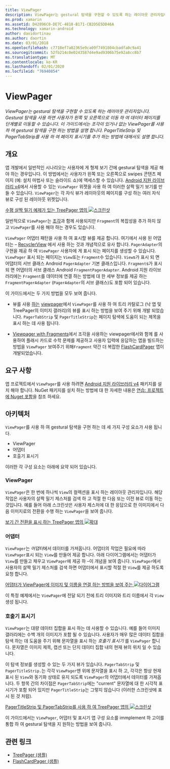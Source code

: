 ```yaml
---
title: ViewPager
description: ViewPager는 gestural 탐색을 구현할 수 있도록 하는 레이아웃 관리자입니다. Gestural 탐색을 사용 하면 사용자가 왼쪽 및 오른쪽으로 이동 하 여 데이터 페이지를 단계별로 이동할 수 있습니다. 이 가이드에서는 조각이 있거나 없는 ViewPager를 사용 하 여 gestural 탐색을 구현 하는 방법을 설명 합니다. PagerTitleStrip 및 PagerTabStrip를 사용 하 여 페이지 표시기를 추가 하는 방법에 대해서도 설명 합니다.
ms.prod: xamarin
ms.assetid: D42896C0-DE7C-4818-B171-CB2D5E5DD46A
ms.technology: xamarin-android
author: davidortinau
ms.author: daortin
ms.date: 03/01/2018
ms.openlocfilehash: c7718ef7a02365e9ca09f7491804cbadfa0c9a41
ms.sourcegitcommit: 52fb214c0e0243587d4e9ad9306b75e92a8cc8b7
ms.translationtype: MT
ms.contentlocale: ko-KR
ms.lasthandoff: 02/01/2020
ms.locfileid: "76940854"
---
```

# <a name="viewpager"></a>ViewPager

_ViewPager는 gestural 탐색을 구현할 수 있도록 하는 레이아웃 관리자입니다. Gestural 탐색을 사용 하면 사용자가 왼쪽 및 오른쪽으로 이동 하 여 데이터 페이지를 단계별로 이동할 수 있습니다. 이 가이드에서는 조각이 있거나 없는 ViewPager를 사용 하 여 gestural 탐색을 구현 하는 방법을 설명 합니다. PagerTitleStrip 및 PagerTabStrip를 사용 하 여 페이지 표시기를 추가 하는 방법에 대해서도 설명 합니다._

## <a name="overview"></a>개요

앱 개발에서 일반적인 시나리오는 사용자에 게 형제 보기 간에 gestural 탐색을 제공 해야 하는 경우입니다. 이 방법에서는 사용자가 왼쪽 또는 오른쪽으로 swipes 콘텐츠 페이지 (예: 설치 마법사 또는 슬라이드 쇼)에 액세스할 수 있습니다. [Android 지원 라이브러리 v4](https://www.nuget.org/packages/Xamarin.Android.Support.v4/)에서 사용할 수 있는 `ViewPager` 위젯을 사용 하 여 이러한 살짝 밀기 보기를 만들 수 있습니다. `ViewPager`는 각 자식 뷰가 레이아웃의 페이지를 구성 하는 여러 자식 뷰로 구성 된 레이아웃 위젯입니다. 

[수평 살짝 밀기 예제가 있는 TreePager 앱의 ![스크린샷](images/01-intro-sml.png)](images/01-intro.png#lightbox)

일반적으로 `ViewPager`는 [조각](~/android/platform/fragments/index.md)과 함께 사용되지만 `Fragment`의 복잡성을 추가 하지 않고 `ViewPager`를 사용 해야 하는 경우도 있습니다.

`ViewPager` 어댑터 패턴을 사용 하 여 표시할 뷰를 제공 합니다. 여기에서 사용 된 어댑터는 &ndash; [RecyclerView](~/android/user-interface/layouts/recycler-view/index.md) 에서 사용 하는 것과 개념적으로 유사 합니다. `PagerAdapter`의 구현을 제공 하 여 `ViewPager` 사용자에 게 표시 되는 페이지를 생성할 수 있습니다. `ViewPager` 표시 되는 페이지는 `View`또는 `Fragment`수 있습니다. `View`s가 표시 되 면 어댑터의 서브 클래스 Android `PagerAdapter` 기본 클래스입니다. `Fragment`s가 표시 되 면 어댑터의 서브 클래스 Android `FragmentPagerAdapter`. Android 지원 라이브러리에는 `Fragment`를 데이터에 연결 하는 방법에 대 한 세부 정보를 제공 하는 `FragmentPagerAdapter` (`PagerAdapter`의 서브 클래스)도 포함 되어 있습니다. 

이 가이드에서는 두 가지 방법을 모두 보여 줍니다. 

- 뷰를 사용 [하는](https://docs.microsoft.com/samples/xamarin/monodroid-samples/userinterface-treepager) [viewpager](~/android/user-interface/controls/view-pager/viewpager-and-views.md)에서 `ViewPager`를 사용 하 여 트리 카탈로그 (낙 엽 및 TreePager의 이미지 갤러리)의 뷰를 표시 하는 방법을 보여 주기 위해 개발 되었습니다. 
    `PagerTabStrip` 및 `PagerTitleStrip`는 페이지 탐색에 도움이 되는 제목을 표시 하는 데 사용 됩니다.

- [Viewpager with Fragments](~/android/user-interface/controls/view-pager/viewpager-and-fragments.md)에서 조각을 사용하는 viewpager에서와 함께 를 사용하여 플래시 카드로 수학 문제를 제공하고 사용자 입력에 응답하는 앱을 빌드하는 방법을 `ViewPager` 보여주기 위해`Fragment` 약간 더 복잡한 [FlashCardPager](https://docs.microsoft.com/samples/xamarin/monodroid-samples/userinterface-flashcardpager) 앱이 개발되었습니다. 

## <a name="requirements"></a>요구 사항

앱 프로젝트에서 `ViewPager`를 사용 하려면 [Android 지원 라이브러리 v4](https://www.nuget.org/packages/Xamarin.Android.Support.v4/) 패키지를 설치 해야 합니다. NuGet 패키지를 설치 하는 방법에 대 한 자세한 내용은 [연습: 프로젝트에 Nuget 포함](https://docs.microsoft.com/visualstudio/mac/nuget-walkthrough)을 참조 하세요. 

## <a name="architecture"></a>아키텍처

`ViewPager`를 사용 하 여 gestural 탐색을 구현 하는 데 세 가지 구성 요소가 사용 됩니다.

- ViewPager
- 어댑터
- 호출기 표시기

이러한 각 구성 요소는 아래에 요약 되어 있습니다.

### <a name="viewpager"></a>ViewPager

`ViewPager`은 한 번에 하나씩 `View`의 컬렉션을 표시 하는 레이아웃 관리자입니다. 해당 작업은 사용자의 살짝 밀기 제스처를 검색 하 고 적절 한 다음 또는 이전 뷰로 이동 하는 것입니다. 예를 들어 아래 스크린샷은 사용자 제스처에 대 한 응답으로 한 이미지에서 다음 이미지로의 전환을 수행 하는 `ViewPager`을 보여 줍니다. 

[보기 간 전환을 표시 하는 TreePager 앱의 ![확대](images/02-transition-sml.png)](images/02-transition.png#lightbox)

### <a name="adapter"></a>어댑터

`ViewPager`는 *어댑터*에서 데이터를 가져옵니다. 어댑터의 작업은 필요에 따라 `ViewPager`표시 되는 `View`를 만들어 제공 합니다. 아래 다이어그램에서는 어댑터가 `View`를 만들고 채우고 `ViewPager`에 제공 하 &ndash;이 개념을 보여 줍니다. `ViewPager`에서 사용자의 살짝 밀기 제스처를 검색 하면 어댑터에서 표시할 적절 한 `View`를 제공 하도록 요청 합니다. 

[어댑터가 ViewPager에 이미지 및 이름을 연결 하는 방법을 보여 주는 ![다이어그램](images/03-adapter-sml.png)](images/03-adapter.png#lightbox)

이 특정 예제에서는 `ViewPager`에 전달 되기 전에 트리 이미지와 트리 이름에서 각 `View` 생성 됩니다. 

### <a name="pager-indicator"></a>호출기 표시기

`ViewPager`는 대량 데이터 집합을 표시 하는 데 사용할 수 있습니다. 예를 들어 이미지 갤러리에는 수백 개의 이미지가 포함 될 수 있습니다. 사용자가 매우 많은 데이터 집합을 탐색 하는 데 도움을 주기 위해 문자열을 표시 하는 *호출기 표시기* 를 `ViewPager` 합니다. 문자열은 이미지 제목, 캡션 또는 단지 데이터 집합 내의 현재 뷰의 위치 일 수 있습니다. 

이 탐색 정보를 생성할 수 있는 두 가지 뷰가 있습니다. `PagerTabStrip` 및 `PagerTitleStrip.`는 각각 `ViewPager`맨 위에 문자열을 표시 하 고, 각각은 항상 현재 표시 된 `View`와 동기화 상태로 유지 되도록 `ViewPager`의 어댑터에서 데이터를 가져옵니다. 두 항목 간의 차이점은 `PagerTabStrip`에는 "current" 문자열에 대 한 시각적 표시기가 포함 되어 있지만 `PagerTitleStrip`는 그렇지 않습니다 (이러한 스크린샷에 표시 된 것 처럼). 

[PagerTitleStrip 및 PagerTabStrip를 사용 하 여 TreePager 앱의 ![스크린샷](images/04-comparison-sml.png)](images/04-comparison.png#lightbox)

이 가이드에서는 `ViewPager`, 어댑터 및 표시기 앱 구성 요소를 immplement 하 고이를 통합 하 여 gestural 탐색을 지 원하는 방법을 보여 줍니다. 

## <a name="related-links"></a>관련 링크

- [TreePager (샘플)](https://docs.microsoft.com/samples/xamarin/monodroid-samples/userinterface-treepager)
- [FlashCardPager (샘플)](https://docs.microsoft.com/samples/xamarin/monodroid-samples/userinterface-flashcardpager)
